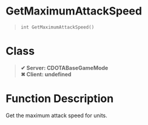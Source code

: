 # GetMaximumAttackSpeed
> `int GetMaximumAttackSpeed()`
# Class
> __✔ Server: CDOTABaseGameMode__  
> __✖ Client: undefined__  
# Function Description
Get the maximum attack speed for units.

